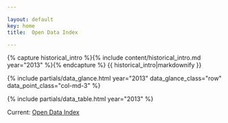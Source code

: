```yaml
---

layout: default
key: home
title:  Open Data Index

---
```


{% capture historical_intro %}{% include content/historical_intro.md year="2013" %}{% endcapture %}
{{ historical_intro|markdownify }}

{% include partials/data_glance.html year="2013" data_glance_class="row" data_point_class="col-md-3" %}

{% include partials/data_table.html year="2013" %}

Current: <a href="{{ site.baseurl }}/" title="">Open Data Index</a>

